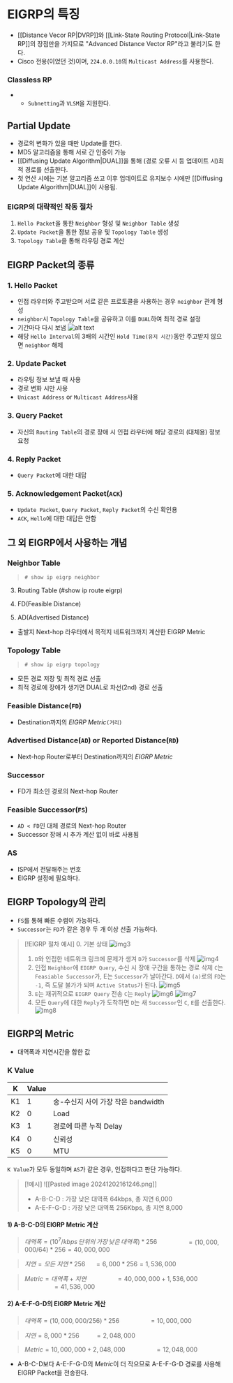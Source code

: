# EIGRP의 특징
- [[Distance Vecor RP|DVRP]]와 [[Link-State Routing Protocol|Link-State RP]]의 장점만을 가지므로 "Advanced Distance Vector RP"라고 불리기도 한다.
- Cisco 전용(이었던 것)이며, `224.0.0.10`의 `Multicast Address`를 사용한다.
### Classless RP
-  - `Subnetting`과 `VLSM`을 지원한다.
## Partial Update
-  경로의 변화가 있을 때만 Update를 한다.
- MD5 알고리즘을 통해 서로 간 인증이 가능
- [[Diffusing Update Algorithm|DUAL]]을 통해 (경로 오류 시 등 업데이트 시)최적 경로를 선출한다.
- 첫 연산 시에는 기본 알고리즘 쓰고 이후 업데이트로 유지보수 시에만 [[Diffusing Update Algorithm|DUAL]]이 사용됨.
### EIGRP의 대략적인 작동 절차
1. `Hello Packet`을 통한 `Neighbor` 형성 및 `Neighbor Table` 생성
2. `Update Packet`을 통한 정보 공유 및 `Topology Table` 생성
3. `Topology Table`을 통해 라우팅 경로 계산
## EIGRP Packet의 종류
### 1. Hello Packet
- 인접 라우터와 주고받으며 서로 같은 프로토콜을 사용하는 경우 `neighbor` 관계 형성
- `neighbor`시 `Topology Table`을 공유하고 이를 `DUAL`하여 최적 경로 설정
- 기간마다 다시 보냄
	![alt text](image-2.png)
- 해당 `Hello Interval`의 3배의 시간인 `Hold Time(유지 시간)`동안 주고받지 않으면 `neighbor` 해제
### 2. Update Packet
- 라우팅 정보 보낼 때 사용
- 경로 변화 시만 사용
- `Unicast Address` or `Multicast Address`사용
### 3. Query Packet
- 자신의 `Routing Table`의 경로 장애 시 인접 라우터에 해당 경로의 (대체용) 정보 요청
### 4. Reply Packet
- `Query Packet`에 대한 대답
### 5. Acknowledgement Packet(`ACK`)
- `Update Packet`, `Query Packet`, `Reply Packet`의 수신 확인용
- `ACK`, `Hello`에 대한 대답은 안함
## 그 외 EIGRP에서 사용하는 개념
### Neighbor Table
> `# show ip eigrp neighbor`

3) Routing Table (#show ip route eigrp)

4) FD(Feasible Distance)

5) AD(Advertised Distance)

- 출발지 Next-hop 라우터에서 목적지 네트워크까지 계산한 EIGRP Metric
### Topology Table
> `# show ip eigrp topology`

- 모든 경로 저장 및 최적 경로 선출
- 최적 경로에 장애가 생기면 DUAL로 차선(2nd) 경로 선출
### Feasible Distance(`FD`)
- Destination까지의 $EIGRP\;Metric$`(거리)`
### Advertised Distance(`AD`) or Reported Distance(`RD`)
- Next-hop Router로부터 Destination까지의 $EIGRP\;Metric$
### Successor
- FD가 최소인 경로의 Next-hop Router
### Feasible Successor(`FS`)
- `AD < FD`인 대체 경로의 Next-hop Router
- Successor 장애 시 추가 계산 없이 바로 사용됨
### AS
- ISP에서 전달해주는 번호
- EIGRP 설정에 필요하다.
## EIGRP Topology의 관리
- `FS`를 통해 빠른 수렴이 가능하다.
- `Successor`는 `FD`가 같은 경우 두 개 이상 선출 가능하다.

> [!EIGRP 절차 예시]
> 0. 기본 상태 
> ![img3](image-3.png)
> 1. `D`와 인접한 네트워크 링크에 문제가 생겨 `D`가 `Successor`를 삭제
>  ![img4](image-4.png)
>  2. 인접 `Neighbor`에 `EIGRP Query`, 수신 시 장애 구간을 통하는 경로 삭제
`C`는 `Feasiable Successor`가, E는 `Successor`가 날아간다.
`D`에서 `(a)`로의 `FD`는 `-1`, 즉 도달 불가가 되며 `Active Status`가 된다.
>  ![img5](image-5.png)
>  3. `E`는 재귀적으로 `EIGRP Query` 전송
`C`는 `Reply`
>  ![img6](image-6.png)
>  ![img7](image-7.png)
>  4. 모든 `Query`에 대한 `Reply`가 도착하면 `D`는 새 `Successor`인 `C`, `E`를 선출한다.
>  ![img8](image-8.png)
## EIGRP의 Metric

- 대역폭과 지연시간을 합한 값
### K Value

| K   | Value |                          |
| --- | ----- | ------------------------ |
| K1  | 1     | 송-수신지 사이 가장 작은 bandwidth |
| K2  | 0     | Load                     |
| K3  | 1     | 경로에 따른 누적 Delay          |
| K4  | 0     | 신뢰성                      |
| K5  | 0     | MTU                      |

`K Value`가 모두 동일하며 `AS`가 같은 경우, 인접하다고 판단 가능하다.

> [!예시]
> ![[Pasted image 20241202161246.png]]
> - A-B-C-D : 가장 낮은 대역폭 64kbps, 총 지연 6,000
> - A-E-F-G-D : 가장 낮은 대역폭 256Kbps, 총 지연 8,000
#### 1) A-B-C-D의 EIGRP Metric 계산 
 
> 	$대역폭 = (10^7 / kbps\,단위의\,가장\,낮은\,대역폭 ) * 256$
>	$\qquad\qquad= (10,000,000 / 64 ) * 256 = 40,000,000$
		
> 	$지연 = 모든\;지연 * 256$
>		 $\quad= 6,000 * 256 =1,536,000$

> 	 $Metric = 대역폭 + 지연$ 
> 	 $\qquad\qquad= 40,000,000 + 1,536,000$ 
> 	 $\qquad\qquad= 41,536,000$
#### 2)  A-E-F-G-D의 EIGRP Metric 계산

> 	$대역폭 = (10,000,000 / 256) * 256$ 
> 	$\qquad\qquad= 10,000,000$ 

> 	$지연 = 8,000 * 256$
> 	 $\qquad= 2,048,000$

> 	 $Metric = 10,000,000 + 2,048,000$ 
> 	 $\qquad\qquad= 12,048,000$

- A-B-C-D보다 A-E-F-G-D의 $Metric$이 더 작으므로 A-E-F-G-D 경로를 사용해 EIGRP Packet을 전송한다.